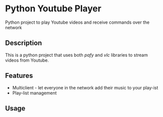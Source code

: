 # Python Youtube Player
Python project to play Youtube videos and receive commands over the network 


## Description
This is a python project that uses both *pafy* and *vlc* libraries to stream videos from Youtube.
## Features
* Multiclient - let everyone in the network add their music to your play-ist
* Play-list management

## Usage
